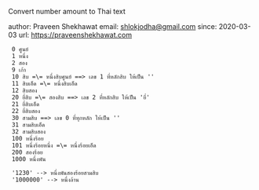 Convert number amount to Thai text
 
 author: Praveen Shekhawat
 email:  shlokjodha@gmail.com
 since:  2020-03-03
 url: https://praveenshekhawat.com
 
     0 ศูนย์
     1 หนึ่ง
     2 สอง
     9 เก้า
     10 สิบ =\= หนึ่งสิบศูนย์ ==> เลข 1 ที่หลักสิบ ให้เป็น ''
     11 สิบเอ็ด =\= หนึ่งสิบเอ็ด
     12 สิบสอง
     20 ยี่สิบ =\= สองสิบ ==> เลข 2 ที่หลักสิบ ให้เป็น 'ยี่'
     21 ยี่สิบเอ็ด
     22 ยี่สิบสอง
     30 สามสิบ ==> เลข 0 ที่ทุกหลัก ให้เป็น ''
     31 สามสิบเอ็ด
     32 สามสิบสอง
     100 หนึ่งร้อย
     101 หนึ่งร้อยหนึ่ง =\= หนึ่งร้อยเอ็ด
     200 สองร้อย
     1000 หนึ่งพัน

     '1230' --> หนึ่งพันสองร้อยสามสิบ
     '1000000' --> หนึ่งล้าน
